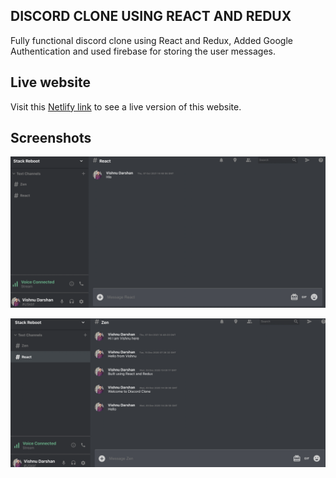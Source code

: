 ## DISCORD CLONE USING REACT AND REDUX

Fully functional discord clone using React and Redux, Added Google Authentication and used firebase for storing the user messages.

## Live website

Visit this [Netlify link](https://discord-clone-931d1.web.app/) to see a live version of this website.


## Screenshots

![Alt text](/contributions/discord_clone_using_react_redux/discord-clone-1.png "Main")

![Alt text](/contributions/discord_clone_using_react_redux/discord-clone-2.png "Chat")


